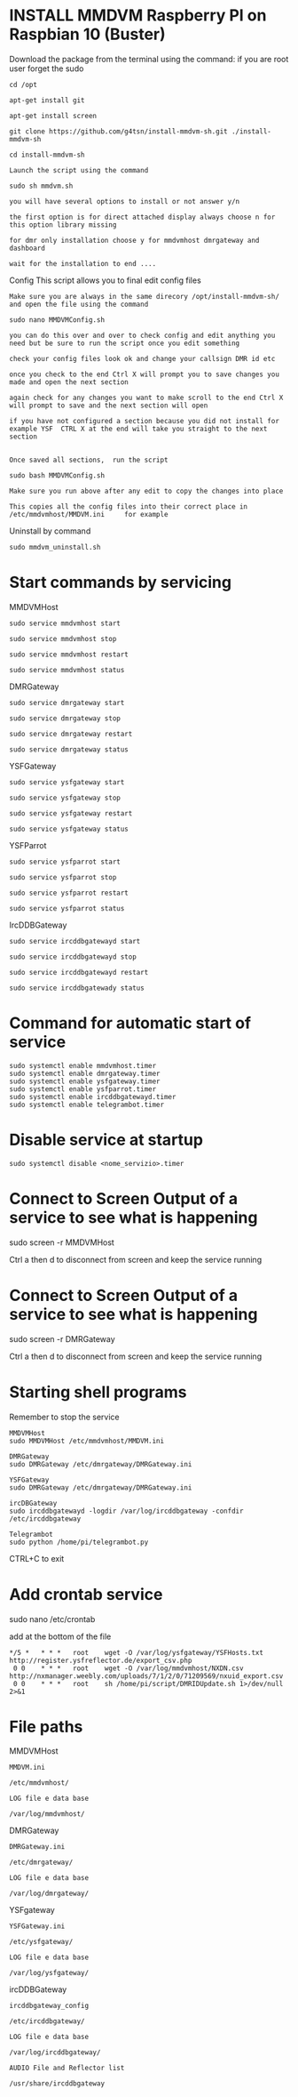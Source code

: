 
# INSTALL MMDVM Raspberry PI on Raspbian 10 (Buster)        


Download the package from the terminal using the command:  if you are root user forget the sudo 

	cd /opt
        
	apt-get install git
	
	apt-get install screen
	
	git clone https://github.com/g4tsn/install-mmdvm-sh.git ./install-mmdvm-sh
	
	cd install-mmdvm-sh

	Launch the script using the command
	
	sudo sh mmdvm.sh
	
	you will have several options to install or not answer y/n
	
	the first option is for direct attached display always choose n for this option library missing 
	
	for dmr only installation choose y for mmdvmhost dmrgateway and dashboard 

	wait for the installation to end ....
	
Config  This script allows you to final edit config files 
	
	
	Make sure you are always in the same direcory /opt/install-mmdvm-sh/ and open the file using the command
	
	sudo nano MMDVMConfig.sh    
	
	you can do this over and over to check config and edit anything you need but be sure to run the script once you edit something 
	
	check your config files look ok and change your callsign DMR id etc 
	
	once you check to the end Ctrl X will prompt you to save changes you made and open the next section  
	
	again check for any changes you want to make scroll to the end Ctrl X will prompt to save and the next section will open 
	
	if you have not configured a section because you did not install for example YSF  CTRL X at the end will take you straight to the next section
		
	
	Once saved all sections,  run the script
	
	sudo bash MMDVMConfig.sh
	
	Make sure you run above after any edit to copy the changes into place 
	
	This copies all the config files into their correct place in /etc/mmdvmhost/MMDVM.ini     for example

Uninstall by command

	sudo mmdvm_uninstall.sh

# Start commands by servicing

MMDVMHost

	sudo service mmdvmhost start
	
	sudo service mmdvmhost stop
	
	sudo service mmdvmhost restart
	
	sudo service mmdvmhost status
	
DMRGateway

	sudo service dmrgateway start
	
	sudo service dmrgateway stop
	
	sudo service dmrgateway restart
	
	sudo service dmrgateway status


YSFGateway

	sudo service ysfgateway start
	
	sudo service ysfgateway stop
	
	sudo service ysfgateway restart
	
	sudo service ysfgateway status

YSFParrot

	sudo service ysfparrot start
	
	sudo service ysfparrot stop
	
	sudo service ysfparrot restart
	
	sudo service ysfparrot status

IrcDDBGateway

	sudo service ircddbgatewayd start
	
	sudo service ircddbgatewayd stop
	
	sudo service ircddbgatewayd restart
	
	sudo service ircddbgatewady status

# Command for automatic start of service
	sudo systemctl enable mmdvmhost.timer
	sudo systemctl enable dmrgateway.timer
	sudo systemctl enable ysfgateway.timer
	sudo systemctl enable ysfparrot.timer
	sudo systemctl enable ircddbgatewayd.timer
	sudo systemctl enable telegrambot.timer

# Disable service at startup
	sudo systemctl disable <nome_servizio>.timer

# Connect to Screen Output of a service to see what is happening 
   
   sudo screen -r MMDVMHost
   
   Ctrl a then d to disconnect from screen and keep the service running

# Connect to Screen Output of a service to see what is happening 
   
   sudo screen -r DMRGateway
 
   Ctrl a then d to disconnect from screen and keep the service running


# Starting shell programs
Remember to stop the service

	MMDVMHost
	sudo MMDVMHost /etc/mmdvmhost/MMDVM.ini
	
	DMRGateway
	sudo DMRGateway /etc/dmrgateway/DMRGateway.ini

	YSFGateway
	sudo DMRGateway /etc/dmrgateway/DMRGateway.ini
	
	ircDBGateway
	sudo ircddbgatewayd -logdir /var/log/ircddbgateway -confdir /etc/ircddbgateway

	Telegrambot
	sudo python /home/pi/telegrambot.py
	
CTRL+C to exit

# Add crontab service

sudo nano /etc/crontab
 
add at the bottom of the file

	*/5 *   * * *   root    wget -O /var/log/ysfgateway/YSFHosts.txt http://register.ysfreflector.de/export_csv.php
	 0 0    * * *   root    wget -O /var/log/mmdvmhost/NXDN.csv http://nxmanager.weebly.com/uploads/7/1/2/0/71209569/nxuid_export.csv
	 0 0    * * *   root    sh /home/pi/script/DMRIDUpdate.sh 1>/dev/null 2>&1
	 
	 
# File paths

MMDVMHost

	MMDVM.ini
	
	/etc/mmdvmhost/	
	
	LOG file e data base
	
	/var/log/mmdvmhost/

DMRGateway

	DMRGateway.ini

	/etc/dmrgateway/

	LOG file e data base

	/var/log/dmrgateway/

YSFgateway

	YSFGateway.ini

	/etc/ysfgateway/

	LOG file e data base

	/var/log/ysfgateway/

ircDDBGateway

	ircddbgateway_config

	/etc/ircddbgateway/

	LOG file e data base

	/var/log/ircddbgateway/
	
	AUDIO File and Reflector list
	
	/usr/share/ircddbgateway


